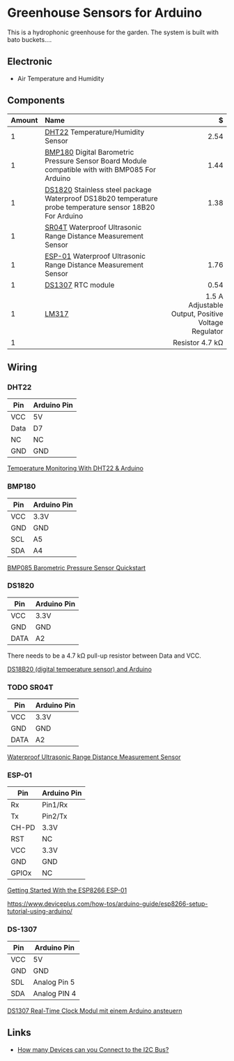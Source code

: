 # Greenhouse Sensors for Arduino

This is a hydrophonic greenhouse for the garden. The system is built with bato buckets....


## Electronic

* Air Temperature and Humidity


## Components 

|Amount        | Name           | $  |
|:------------- |:-------------| -----:|
| 1 | [DHT22](https://www.sparkfun.com/datasheets/Sensors/Temperature/DHT22.pdf) Temperature/Humidity Sensor| 2.54 |
| 1 | [BMP180](https://www.bosch-sensortec.com/bst/products/all_products/bmp180) Digital Barometric Pressure Sensor Board Module compatible with with BMP085 For Arduino| 1.44 |
|1 | [DS1820](https://datasheets.maximintegrated.com/en/ds/DS18S20.pdf) Stainless steel package Waterproof DS18b20 temperature probe temperature sensor 18B20 For Arduino| 1.38 |
|1 |[SR04T]() Waterproof Ultrasonic Range Distance Measurement Sensor| |
|1 |[ESP-01](http://www.microchip.ua/wireless/esp01.pdf) Waterproof Ultrasonic Range Distance Measurement Sensor | 1.76 |
|1 |[DS1307](https://www.sparkfun.com/datasheets/Components/DS1307.pdf) RTC module| 0.54 |
|1 |[LM317](https://datasheet.octopart.com/LM317TG-ON-Semiconductor-datasheet-613672.pdf) | 1.5 A Adjustable Output, Positive Voltage Regulator|
|1 | | Resistor 4.7 kΩ |

## Wiring

### DHT22

| Pin| 	Arduino Pin|
|----|-------------|
|VCC| 	5V|
|Data| 	D7|
|NC| 	NC|
|GND| 	GND|

[Temperature Monitoring With DHT22 & Arduino](https://create.arduino.cc/projecthub/attari/temperature-monitoring-with-dht22-arduino-15b013)

### BMP180

| Pin| 	Arduino Pin|
|----|-------------|
|VCC| 	3.3V|
|GND| 	GND|
|SCL| 	A5|
|SDA| 	A4|

[BMP085 Barometric Pressure Sensor Quickstart](https://www.sparkfun.com/tutorials/253)

### DS1820

| Pin| 	Arduino Pin|
|----|-------------|
|VCC| 	3.3V|
|GND| 	GND|
|DATA| 	A2|

There needs to be a 4.7 kΩ pull-up resistor between Data and VCC.

[DS18B20 (digital temperature sensor) and Arduino](https://create.arduino.cc/projecthub/TheGadgetBoy/ds18b20-digital-temperature-sensor-and-arduino-9cc806)

### TODO SR04T

| Pin| 	Arduino Pin|
|----|-------------|
|VCC| 	3.3V|
|GND| 	GND|
|DATA| 	A2|

[Waterproof Ultrasonic Range Distance Measurement Sensor](http://qqtrading.com.my/waterproof-ultrasonic-range-distance-measurement-sensor-sr04t)

### ESP-01

| Pin| 	Arduino Pin|
|----|-------------|
|Rx| 	Pin1/Rx|
|Tx| 	Pin2/Tx|
|CH-PD| 	3.3V|
|RST| NC |
|VCC| 3.3V |
|GND|GND|
|GPIOx|NC|

[Getting Started With the ESP8266 ESP-01](https://www.instructables.com/id/Getting-Started-With-the-ESP8266-ESP-01/)

https://www.deviceplus.com/how-tos/arduino-guide/esp8266-setup-tutorial-using-arduino/

### DS-1307

| Pin| 	Arduino Pin|
|----|-------------|
|VCC| 	5V|
|GND| 	GND|
|SDL| 	Analog Pin 5|
|SDA| Analog PIN 4 |

[DS1307 Real-Time Clock Modul mit einem Arduino ansteuern](https://www.frag-duino.de/index.php/maker-faq/26-ds1307-real-time-clock-modul-mit-arduino-ansteuern)


## Links

* [How many Devices can you Connect to the I2C Bus?](https://www.bluedot.space/tutorials/how-many-devices-can-you-connect-on-i2c-bus/)

